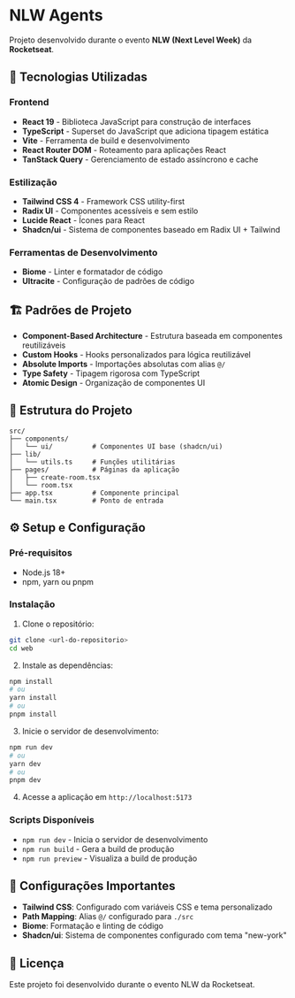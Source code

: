# NLW Agents

Projeto desenvolvido durante o evento **NLW (Next Level Week)** da **Rocketseat**.

## 🚀 Tecnologias Utilizadas

### Frontend
- **React 19** - Biblioteca JavaScript para construção de interfaces
- **TypeScript** - Superset do JavaScript que adiciona tipagem estática
- **Vite** - Ferramenta de build e desenvolvimento
- **React Router DOM** - Roteamento para aplicações React
- **TanStack Query** - Gerenciamento de estado assíncrono e cache

### Estilização
- **Tailwind CSS 4** - Framework CSS utility-first
- **Radix UI** - Componentes acessíveis e sem estilo
- **Lucide React** - Ícones para React
- **Shadcn/ui** - Sistema de componentes baseado em Radix UI + Tailwind

### Ferramentas de Desenvolvimento
- **Biome** - Linter e formatador de código
- **Ultracite** - Configuração de padrões de código

## 🏗️ Padrões de Projeto

- **Component-Based Architecture** - Estrutura baseada em componentes reutilizáveis
- **Custom Hooks** - Hooks personalizados para lógica reutilizável
- **Absolute Imports** - Importações absolutas com alias `@/`
- **Type Safety** - Tipagem rigorosa com TypeScript
- **Atomic Design** - Organização de componentes UI

## 📁 Estrutura do Projeto

```
src/
├── components/
│   └── ui/          # Componentes UI base (shadcn/ui)
├── lib/
│   └── utils.ts     # Funções utilitárias
├── pages/           # Páginas da aplicação
│   ├── create-room.tsx
│   └── room.tsx
├── app.tsx          # Componente principal
└── main.tsx         # Ponto de entrada
```

## ⚙️ Setup e Configuração

### Pré-requisitos
- Node.js 18+ 
- npm, yarn ou pnpm

### Instalação

1. Clone o repositório:
```bash
git clone <url-do-repositorio>
cd web
```

2. Instale as dependências:
```bash
npm install
# ou
yarn install
# ou
pnpm install
```

3. Inicie o servidor de desenvolvimento:
```bash
npm run dev
# ou
yarn dev
# ou
pnpm dev
```

4. Acesse a aplicação em `http://localhost:5173`

### Scripts Disponíveis

- `npm run dev` - Inicia o servidor de desenvolvimento
- `npm run build` - Gera a build de produção
- `npm run preview` - Visualiza a build de produção

## 🔧 Configurações Importantes

- **Tailwind CSS**: Configurado com variáveis CSS e tema personalizado
- **Path Mapping**: Alias `@/` configurado para `./src`
- **Biome**: Formatação e linting de código
- **Shadcn/ui**: Sistema de componentes configurado com tema "new-york"

## 📝 Licença

Este projeto foi desenvolvido durante o evento NLW da Rocketseat.
